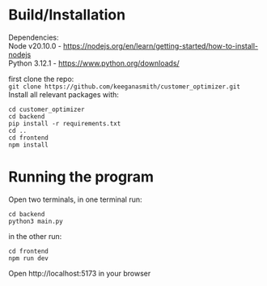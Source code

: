# Build/Installation

Dependencies: \
Node v20.10.0 - https://nodejs.org/en/learn/getting-started/how-to-install-nodejs \
Python 3.12.1 - https://www.python.org/downloads/ 

first clone the repo: \
```git clone https://github.com/keeganasmith/customer_optimizer.git``` \
Install all relevant packages with: 
```
cd customer_optimizer
cd backend
pip install -r requirements.txt
cd ..
cd frontend
npm install
```

# Running the program

Open two terminals, in one terminal run: 
```
cd backend
python3 main.py
```
in the other run:
```
cd frontend
npm run dev
```
Open http://localhost:5173 in your browser